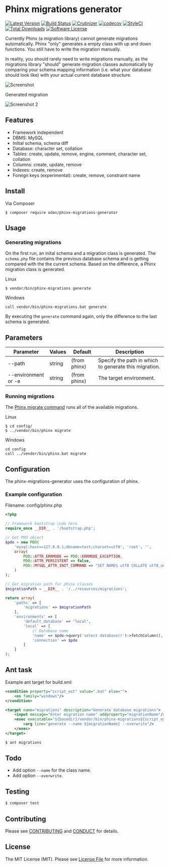 # Phinx migrations generator

[![Latest Version](https://img.shields.io/github/release/odan/phinx-migrations-generator.svg)](https://github.com/loadsys/odan/phinx-migrations-generator/releases)
[![Build Status](https://travis-ci.org/odan/phinx-migrations-generator.svg?branch=master)](https://travis-ci.org/odan/phinx-migrations-generator)
[![Crutinizer](https://img.shields.io/scrutinizer/g/odan/phinx-migrations-generator.svg)](https://scrutinizer-ci.com/g/odan/phinx-migrations-generator)
[![codecov](https://codecov.io/gh/odan/phinx-migrations-generator/branch/master/graph/badge.svg)](https://codecov.io/gh/odan/phinx-migrations-generator)
[![StyleCI](https://styleci.io/repos/61276581/shield?style=flat)](https://styleci.io/repos/61276581)
[![Total Downloads](https://img.shields.io/packagist/dt/odan/phinx-migrations-generator.svg)](https://packagist.org/packages/odan/phinx-migrations-generator)
[![Software License](https://img.shields.io/badge/license-MIT-brightgreen.svg)](LICENSE.md)

Currently Phinx (a migration library) cannot generate migrations automatically.
Phinx "only" generates a empty class with up and down functions. You still have to write the migration manually.

In reality, you should rarely need to write migrations manually, as the migrations library "should" generate migration classes automatically by comparing your schema mapping information (i.e. what your database should look like) with your actual current database structure.

![Screenshot](https://github.com/odan/phinx-migrations-generator/blob/master/docs/images/screenshot01.jpg "Screenshot")

Generated migration

![Screenshot 2](https://github.com/odan/phinx-migrations-generator/blob/master/docs/images/screenshot02.jpg "Screenshot 2")

## Features

* Framework independent
* DBMS: MySQL
* Initial schema, schema diff
* Database: character set, collation
* Tables: create, update, remove, engine, comment, character set, collation
* Columns: create, update, remove
* Indexes: create, remove
* Foreign keys (experimental): create, remove, constraint name

## Install

Via Composer

```
$ composer require odan/phinx-migrations-generator
```

## Usage

### Generating migrations

On the first run, an inital schema and a migration class is generated.
The `schema.php` file contains the previous database schema and is getting compared with the the current schema.
Based on the difference, a Phinx migration class is generated.

Linux
```
$ vendor/bin/phinx-migrations generate
```

Windows
```
call vendor/bin/phinx-migrations.bat generate
```

By executing the `generate` command again, only the difference to the last schema is generated.

## Parameters

Parameter | Values | Default | Description
--- | --- | --- | ---
--path <path> | string | (from phinx) | Specify the path in which to generate this migration.
--environment or -e | string | (from phinx) | The target environment.

### Running migrations

The [Phinx migrate command](http://docs.phinx.org/en/latest/commands.html#the-migrate-command) runs all of the available migrations.

Linux
```
$ cd config/
$ ../vendor/bin/phinx migrate
```

Windows
```
cd config
call ../vendor/bin/phinx.bat migrate
```

## Configuration

The phinx-migrations-generator uses the configuration of phinx.

### Example configuration

Filename: config/phinx.php

```php
<?php

// Framework bootstrap code here
require_once __DIR__ . '/bootstrap.php';

// Get PDO object
$pdo = new PDO(
    'mysql:host==127.0.0.1;dbname=test;charset=utf8', 'root', '',
    array(
        PDO::ATTR_ERRMODE => PDO::ERRMODE_EXCEPTION,
        PDO::ATTR_PERSISTENT => false,
        PDO::MYSQL_ATTR_INIT_COMMAND => "SET NAMES utf8 COLLATE utf8_unicode_ci"
    )
);

// Get migration path for phinx classes
$migrationPath = __DIR__ . '/../resources/migrations';

return array(
    'paths' => [
        'migrations' => $migrationPath
    ],
    'environments' => [
        'default_database' => "local",
        'local' => [
            // Database name
            'name' => $pdo->query('select database()')->fetchColumn(),
            'connection' => $pdo
        ]
    ]
);
```

## Ant task

Example ant target for build.xml:

```xml
<condition property="script_ext" value=".bat" else="">
    <os family="windows"/>
</condition>

<target name="migrations" description="Generate database migrations">
    <input message="Enter migration name" addproperty="migrationName"/>
    <exec executable="${basedir}/vendor/bin/phinx-migrations${script_ext}" dir="${basedir}/config">
        <arg line="generate --name ${migrationName} --overwrite"/>
    </exec> 
</target>
```

```bash
$ ant migrations
```

## Todo
 
* Add option `--name` for the class name.
* Add option `--overwrite`.

## Testing

```bash
$ composer test
```

## Contributing

Please see [CONTRIBUTING](CONTRIBUTING.md) and [CONDUCT](CONDUCT.md) for details.

## License

The MIT License (MIT). Please see [License File](LICENSE.md) for more information.

